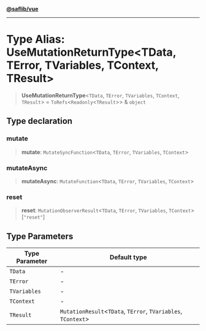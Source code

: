 [**@saflib/vue**](../../../../index.md)

***

# Type Alias: UseMutationReturnType\<TData, TError, TVariables, TContext, TResult\>

> **UseMutationReturnType**\<`TData`, `TError`, `TVariables`, `TContext`, `TResult`\> = `ToRefs`\<`Readonly`\<`TResult`\>\> & `object`

## Type declaration

### mutate

> **mutate**: `MutateSyncFunction`\<`TData`, `TError`, `TVariables`, `TContext`\>

### mutateAsync

> **mutateAsync**: `MutateFunction`\<`TData`, `TError`, `TVariables`, `TContext`\>

### reset

> **reset**: `MutationObserverResult`\<`TData`, `TError`, `TVariables`, `TContext`\>\[`"reset"`\]

## Type Parameters

| Type Parameter | Default type |
| ------ | ------ |
| `TData` | - |
| `TError` | - |
| `TVariables` | - |
| `TContext` | - |
| `TResult` | `MutationResult`\<`TData`, `TError`, `TVariables`, `TContext`\> |
